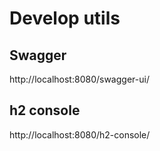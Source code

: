 # Develop utils

## Swagger

http://localhost:8080/swagger-ui/

## h2 console

http://localhost:8080/h2-console/